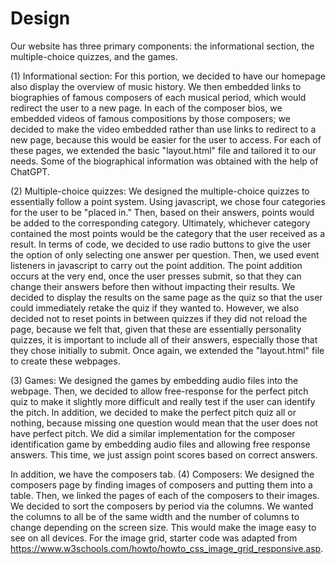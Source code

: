 # Design
Our website has three primary components: the informational section, the multiple-choice quizzes, and the games.


(1) Informational section:
For this portion, we decided to have our homepage also display the overview of music history. We then embedded links to biographies of famous composers of each musical period, which would redirect the user to a new page.
In each of the composer bios, we embedded videos of famous compositions by those composers; we decided to make the video embedded rather than use links to redirect to a new page, because this would be easier for the user to access. For each of these pages, we extended the basic "layout.html" file and tailored it to our needs.  Some of the biographical information was obtained with the help of ChatGPT.


(2) Multiple-choice quizzes:
We designed the multiple-choice quizzes to essentially follow a point system. Using  javascript, we chose four categories for the user to be "placed in." Then, based on their answers, points would be added to the corresponding category. Ultimately, whichever category contained the most points would be the category that the user received as a result.
In terms of code, we decided to use radio buttons to give the user the option of only selecting one answer per question. Then, we used event listeners in javascript to carry out the point addition.
The point addition occurs at the very end, once the user presses submit, so that they can change their answers before then without impacting their results.
We decided to display the results on the same page as the quiz so that the user could immediately retake the quiz if they wanted to. However, we also decided not to reset points in between quizzes if they did not reload the page, because we felt that, given that these are essentially personality quizzes,
it is important to include all of their answers, especially those that they chose initially to submit.
Once again, we extended the "layout.html" file to create these webpages.


(3) Games:
We designed the games by embedding audio files into the webpage. Then, we decided to allow free-response for the perfect pitch quiz to make it slightly more difficult and really test if the user can identify the pitch.
In addition, we decided to make the perfect pitch quiz all or nothing, because missing one question would mean that the user does not have perfect pitch.
We did a similar implementation for the composer identification game by embedding audio files and allowing free response answers. This time, we just assign point scores based on correct answers.


In addition, we have the composers tab.
(4) Composers:
We designed the composers page by finding images of composers and putting them into a table. Then, we linked the pages of each of the composers to their images. We decided to sort the composers by period via the columns. We wanted the columns to all be of the same width and the number of columns to change depending on the screen size. This would make the image easy to see on all devices. For the image grid, starter code was adapted from https://www.w3schools.com/howto/howto_css_image_grid_responsive.asp.
